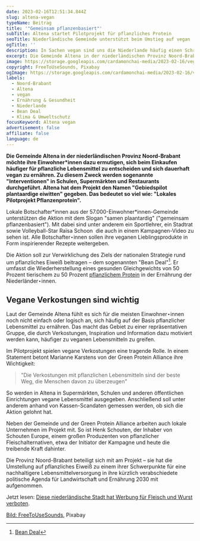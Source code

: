```yaml
---
date: 2023-02-16T12:51:34.844Z
slug: altena-vegan
typeName: Beitrag
title: '"Gemeinsam pflanzenbasiert"'
subTitle: Altena startet Pilotprojekt für pflanzliches Protein
seoTitle: Niederländische Gemeinde unterstützt beim Umstieg auf vegan
ogTitle: ''
description: In Sachen vegan sind uns die Niederlande häufig einen Schritt voraus. Lest jetzt, was die Gemeinde Altena für ihre Bürger tut, damit sie vegane Lebensmittel probieren.
excerpt: Die Gemeinde Altena in der niederländischen Provinz Noord-Brabant möchte ihre Einwohner*innen dazu ermutigen, sich beim Einkaufen häufiger für pflanzliche Lebensmittel zu entscheiden und sich dauerhaft vegan zu ernähren. Zu diesem Zweck werden sogenannte "Interventionen" in Schulen, Supermärkten und Restaurants durchgeführt.
image: https://storage.googleapis.com/cardamonchai-media/2023-02-16/vegan-burger-free-to-use-sounds-jpg-imagine-080808_5f5b52_1024_768/640.webp
copyright: FreeToUseSounds, Pixabay
ogImage: https://storage.googleapis.com/cardamonchai-media/2023-02-16/vegan-burger-free-to-use-sounds-og-jpg-imagine-080808_635c51_1200_628/640.webp
labels:
  - Noord-Brabant
  - Altena
  - vegan
  - Ernährung & Gesundheit
  - Niederlande
  - Bean Deal
  - Klima & Umweltschutz
focusKeyword: Altena vegan
advertisement: false
affiliate: false
language: de
---
```


**Die Gemeinde Altena in der niederländischen Provinz Noord-Brabant möchte ihre Einwohner\*innen dazu ermutigen, sich beim Einkaufen häufiger für pflanzliche Lebensmittel zu entscheiden und sich dauerhaft vegan zu ernähren. Zu diesem Zweck werden sogenannte "Interventionen" in Schulen, Supermärkten und Restaurants durchgeführt. Altena hat dem Projekt den Namen "Gebiedspilot plantaardige eiwitten" gegeben. Das bedeutet so viel wie: "Lokales Pilotprojekt Pflanzenprotein".**

Lokale Botschafter\*innen aus der 57.000-Einwohner\*innen-Gemeinde unterstützen die Aktion mit dem Slogan "samen plaantardig" ("gemeinsam pflanzenbasiert"). Mit dabei sind unter anderem ein Sportlehrer, ein Stadtrat sowie Volleyball-Star Raïsa Schoon  die auch in einem Kampagnen-Video zu sehen ist. Alle Botschafter⋆innen sollen ihre veganen Lieblingsprodukte in Form inspirierender Rezepte weitergeben.

Die Aktion soll zur Verwirklichung des Ziels der nationalen Strategie rund um pflanzliches Eiweiß beitragen – dem sogenannten "Bean Deal"[^4]. E﻿r umfasst die Wiederherstellung eines gesunden Gleichgewichts von 50 Prozent tierischem zu 50 Prozent [pflanzlichem Protein](/2022/11/veganes-protein/) in der Ernährung der Niederländer⋆innen.

## Vegane Verkostungen sind wichtig

Laut der Gemeinde Altena fühlt es sich für die meisten Einwohner⋆innen noch nicht einfach oder logisch an, sich häufig auf der Basis pflanzlicher Lebensmittel zu ernähren. Das macht das Gebiet zu einer repräsentativen Gruppe, die durch Verkostungen, Inspiration und Information dazu motiviert werden kann, häufiger zu veganen Lebensmitteln zu greifen.

Im Pilotprojekt spielen vegane Verkostungen eine tragende Rolle. In einem Statement betont Marianne Karstens von der Green Protein Alliance ihre Wichtigkeit:

> "Die Verkostungen mit pflanzlichen Lebensmitteln sind der beste Weg, die Menschen davon zu überzeugen"

So werden in Altena in Supermärkten, Schulen und anderen öffentlichen Einrichtungen vegane Lebensmittel ausgegeben. Anschließend soll unter anderem anhand von Kassen-Scandaten gemessen werden, ob sich die Aktion gelohnt hat.

Neben der Gemeinde und der Green Protein Alliance arbeiten auch lokale Unternehmen im Projekt mit. So ist Henk Schouten, der Inhaber von Schouten Europe, einem großen Produzenten von pflanzlicher Fleischalternativen, etwa der Initiator der Kampagne und heute die treibende Kraft dahinter.

Die Provinz Noord-Brabant beteiligt sich mit am Projekt – sie hat die Umstellung auf pflanzliches Eiweiß zu einem ihrer Schwerpunkte für eine nachhaltigere Lebensmittelversorgung in ihre kürzlich verabschiedete politische Agenda für Landwirtschaft und Ernährung 2030 mit aufgenommen.

Jetzt lesen: [Diese niederländische Stadt hat Werbung für Fleisch und Wurst verboten](/2022/09/haarlem-verbietet-werbung-fuer-fleisch/).

[Bild: FreeToUseSounds](https://pixabay.com/photos/hamburger-vegan-vegetarian-tasty-2453359/), Pixabay

[^4]: [Bean Deal](https://beandeal.nl/)
